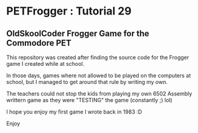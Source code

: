 # PETFrogger : Tutorial 29

## OldSkoolCoder Frogger Game for the Commodore PET

This repository was created after finding the source code for the Frogger game I created while at school.

In those days, games where not allowed to be played on the computers at school, but I managed to get around that rule by writing my own.

The teachers could not stop the kids from playing my own 6502 Assembly writtern game as they were "TESTING" the game (constantly ;) lol)

I hope you enjoy my first game I wrote back in 1983 :D

Enjoy


